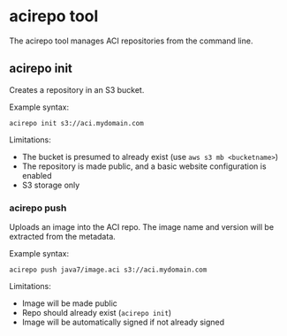 # acirepo tool

The acirepo tool manages ACI repositories from the command line.

## acirepo init

Creates a repository in an S3 bucket.

Example syntax:

```acirepo init s3://aci.mydomain.com```

Limitations:

* The bucket is presumed to already exist (use `aws s3 mb <bucketname>`)
* The repository is made public, and a basic website configuration is enabled
* S3 storage only

### acirepo push

Uploads an image into the ACI repo.  The image name and version will be extracted from the metadata.

Example syntax:

```acirepo push java7/image.aci s3://aci.mydomain.com```

Limitations:

* Image will be made public
* Repo should already exist (`acirepo init`)
* Image will be automatically signed if not already signed
